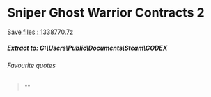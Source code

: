 # Sniper Ghost Warrior Contracts 2 
[Save files : 1338770.7z](1338770.7z?raw=true)
<br/>
##### Extract to: C:\Users\Public\Documents\Steam\CODEX

###### Favourite quotes
> ""